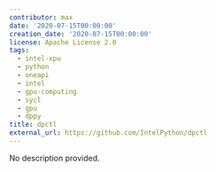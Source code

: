 ```yaml
---
contributor: max
date: '2020-07-15T00:00:00'
creation_date: '2020-07-15T00:00:00'
license: Apache License 2.0
tags:
  - intel-xpu
  - python
  - oneapi
  - intel
  - gpu-computing
  - sycl
  - gpu
  - dppy
title: dpctl
external_url: https://github.com/IntelPython/dpctl
---
```


No description provided.
